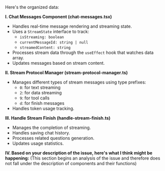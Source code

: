 Here's the organized data:

**I. Chat Messages Component (chat-messages.tsx)**

*   Handles real-time message rendering and streaming state.
*   Uses a `StreamState` interface to track:
    *   `isStreaming: boolean`
    *   `currentMessageId: string | null`
    *   `streamedContent: string`
*   Processes stream data through the `useEffect` hook that watches data array.
*   Updates messages based on stream content.

**II. Stream Protocol Manager (stream-protocol-manager.ts)**

*   Manages different types of stream messages using type prefixes:
    *   `0`: for text streaming
    *   `2`: for data streaming
    *   `9`: for tool calls
    *   `d`: for finish messages
*   Handles token usage tracking.

**III. Handle Stream Finish (handle-stream-finish.ts)**

*   Manages the completion of streaming.
*   Handles saving chat history.
*   Processes related questions generation.
*   Updates usage statistics.

**IV. Based on your description of the issue, here's what I think might be happening:** (This section begins an analysis of the issue and therefore does not fall under the description of components and their functions)
